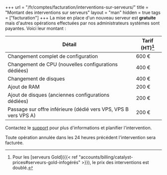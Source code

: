 +++
url = "/fr/comptes/facturation/interventions-sur-serveurs/"
title = "Montant des interventions sur serveurs"
layout = "man"
hidden = true
tags = ["facturation"]
+++
La mise en place d'un nouveau serveur est **gratuite** mais d'autres opérations effectuées par nos administrateurs systèmes sont payantes. Voici leur montant :

| Détail                                                          | Tarif (HT)[^1] |
| --------------------------------------------------------------- | -------------- |
| Changement complet de configuration                             | 600 €          |
| Changement de CPU (nouvelles configurations dédiées)            | 400 €          |
| Changement de disques                                           | 400 €          |
| Ajout de RAM                                                    | 200 €          |
| Ajout de disques (anciennes configurations dédiées)             | 200 €          |
| Passage sur offre inférieure (dédié vers VPS, VPS B vers VPS A) | 200 €          |

Contactez le [support](https://admin.alwaysdata.com/support/add/) pour plus d'informations et planifier l'intervention.

Toute opération annulée dans les 24 heures précédent l'intervention sera facturée.

[^1]: Pour les [serveurs Gold]({{< ref "accounts/billing/catalyst-prices#serveurs-gold-infogérés" >}}), le prix des interventions est doublé.
